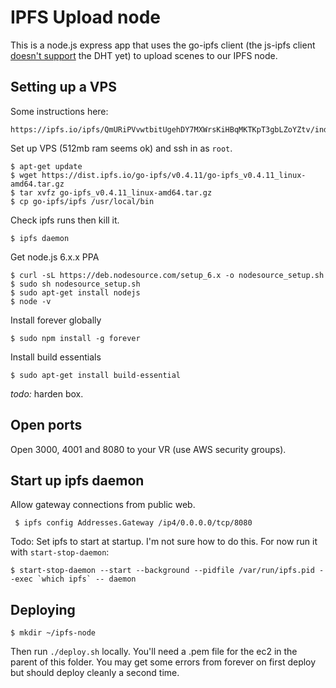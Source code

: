 # IPFS Upload node

This is a node.js express app that uses the go-ipfs client (the js-ipfs client [doesn't support](https://github.com/ipfs/js-ipfs/pull/856) the DHT yet) to upload scenes to our IPFS node.

## Setting up a VPS

Some instructions here:

	https://ipfs.io/ipfs/QmURiPVvwtbitUgehDY7MXWrsKiHBqMKTKpT3gbLZoYZtv/index.html

Set up VPS (512mb ram seems ok) and ssh in as `root`.

	$ apt-get update
	$ wget https://dist.ipfs.io/go-ipfs/v0.4.11/go-ipfs_v0.4.11_linux-amd64.tar.gz
	$ tar xvfz go-ipfs_v0.4.11_linux-amd64.tar.gz
	$ cp go-ipfs/ipfs /usr/local/bin

Check ipfs runs then kill it.

	$ ipfs daemon

Get node.js 6.x.x PPA

	$ curl -sL https://deb.nodesource.com/setup_6.x -o nodesource_setup.sh
	$ sudo sh nodesource_setup.sh
	$ sudo apt-get install nodejs
	$ node -v

Install forever globally

	$ sudo npm install -g forever

Install build essentials

	$ sudo apt-get install build-essential

*todo:* harden box.

## Open ports

Open 3000, 4001 and 8080 to your VR (use AWS security groups).

## Start up ipfs daemon

Allow gateway connections from public web.

     $ ipfs config Addresses.Gateway /ip4/0.0.0.0/tcp/8080

Todo: Set ipfs to start at startup. I'm not sure how to do this. For now run it with `start-stop-daemon`:

	$ start-stop-daemon --start --background --pidfile /var/run/ipfs.pid --exec `which ipfs` -- daemon 

## Deploying

	$ mkdir ~/ipfs-node

Then run `./deploy.sh` locally. You'll need a .pem file for the ec2 in the parent of this folder. You may get some
errors from forever on first deploy but should deploy cleanly a second time.